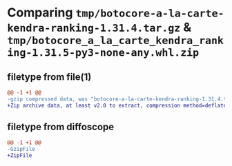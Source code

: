 # Comparing `tmp/botocore-a-la-carte-kendra-ranking-1.31.4.tar.gz` & `tmp/botocore_a_la_carte_kendra_ranking-1.31.5-py3-none-any.whl.zip`

## filetype from file(1)

```diff
@@ -1 +1 @@
-gzip compressed data, was "botocore-a-la-carte-kendra-ranking-1.31.4.tar", last modified: Tue Jul 18 01:55:17 2023, max compression
+Zip archive data, at least v2.0 to extract, compression method=deflate
```

## filetype from diffoscope

```diff
@@ -1 +1 @@
-GzipFile
+ZipFile
```

